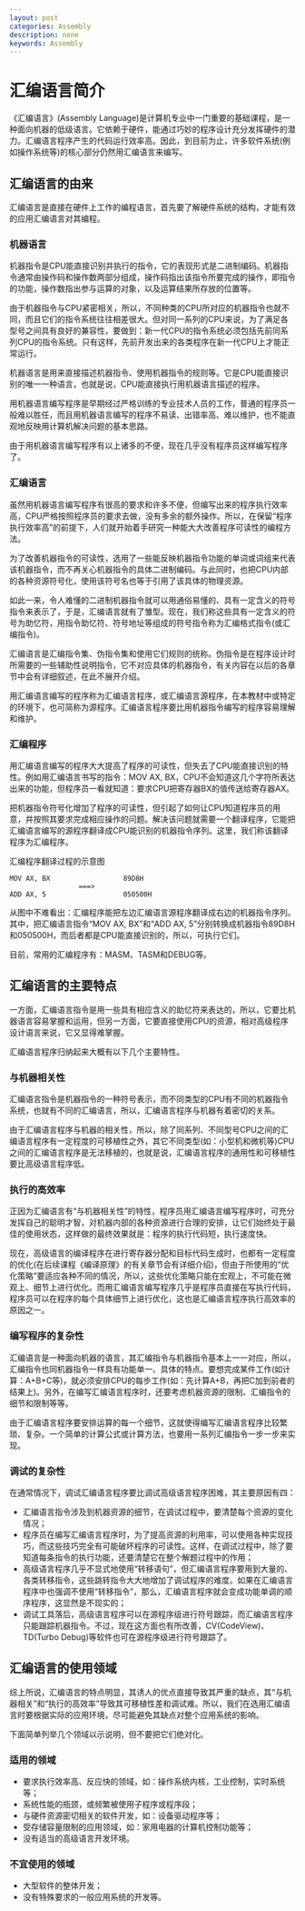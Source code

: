 ```yaml
---
layout: post
categories: Assembly
description: none
keywords: Assembly
---
```

# 汇编语言简介
《汇编语言》(Assembly Language)是计算机专业中一门重要的基础课程，是一种面向机器的低级语言。它依赖于硬件，能通过巧妙的程序设计充分发挥硬件的潜力。汇编语言程序产生的代码运行效率高。因此，到目前为止，许多软件系统(例如操作系统等)的核心部分仍然用汇编语言来编写。

## 汇编语言的由来

汇编语言是直接在硬件上工作的编程语言，首先要了解硬件系统的结构，才能有效的应用汇编语言对其编程。
### 机器语言
机器指令是CPU能直接识别并执行的指令，它的表现形式是二进制编码。机器指令通常由操作码和操作数两部分组成，操作码指出该指令所要完成的操作，即指令的功能，操作数指出参与运算的对象，以及运算结果所存放的位置等。

由于机器指令与CPU紧密相关，所以，不同种类的CPU所对应的机器指令也就不同，而且它们的指令系统往往相差很大。但对同一系列的CPU来说，为了满足各型号之间具有良好的兼容性，要做到：新一代CPU的指令系统必须包括先前同系列CPU的指令系统。只有这样，先前开发出来的各类程序在新一代CPU上才能正常运行。

机器语言是用来直接描述机器指令、使用机器指令的规则等。它是CPU能直接识别的唯一一种语言，也就是说，CPU能直接执行用机器语言描述的程序。

用机器语言编写程序是早期经过严格训练的专业技术人员的工作，普通的程序员一般难以胜任，而且用机器语言编写的程序不易读、出错率高、难以维护，也不能直观地反映用计算机解决问题的基本思路。

由于用机器语言编写程序有以上诸多的不便，现在几乎没有程序员这样编写程序了。

### 汇编语言

虽然用机器语言编写程序有很高的要求和许多不便，但编写出来的程序执行效率高，CPU严格按照程序员的要求去做，没有多余的额外操作。所以，在保留“程序执行效率高”的前提下，人们就开始着手研究一种能大大改善程序可读性的编程方法。

为了改善机器指令的可读性，选用了一些能反映机器指令功能的单词或词组来代表该机器指令，而不再关心机器指令的具体二进制编码。与此同时，也把CPU内部的各种资源符号化，使用该符号名也等于引用了该具体的物理资源。

如此一来，令人难懂的二进制机器指令就可以用通俗易懂的、具有一定含义的符号指令来表示了，于是，汇编语言就有了雏型。现在，我们称这些具有一定含义的符号为助忆符，用指令助忆符、符号地址等组成的符号指令称为汇编格式指令(或汇编指令)。

汇编语言是汇编指令集、伪指令集和使用它们规则的统称。伪指令是在程序设计时所需要的一些辅助性说明指令，它不对应具体的机器指令，有关内容在以后的各章节中会有详细叙述，在此不展开介绍。

用汇编语言编写的程序称为汇编语言程序，或汇编语言源程序，在本教材中或特定的环境下，也可简称为源程序。汇编语言程序要比用机器指令编写的程序容易理解和维护。


### 汇编程序
用汇编语言编写的程序大大提高了程序的可读性，但失去了CPU能直接识别的特性。例如用汇编语言书写的指令：MOV AX, BX，CPU不会知道这几个字符所表达出来的功能，但程序员一看就知道：要求CPU把寄存器BX的值传送给寄存器AX。

把机器指令符号化增加了程序的可读性，但引起了如何让CPU知道程序员的用意，并按照其要求完成相应操作的问题。解决该问题就需要一个翻译程序，它能把汇编语言编写的源程序翻译成CPU能识别的机器指令序列。这里，我们称该翻译程序为汇编程序。

汇编程序翻译过程的示意图
```text
MOV AX, BX                  89D8H
                 ===>
ADD AX, 5                   050500H
```

从图中不难看出：汇编程序能把左边汇编语言源程序翻译成右边的机器指令序列。其中，把汇编语言指令“MOV AX, BX”和“ADD AX, 5”分别转换成机器指令89D8H和050500H，而后者都是CPU能直接识别的，所以，可执行它们。

目前，常用的汇编程序有：MASM、TASM和DEBUG等。


## 汇编语言的主要特点

一方面，汇编语言指令是用一些具有相应含义的助忆符来表达的，所以，它要比机器语言容易掌握和运用，但另一方面，它要直接使用CPU的资源，相对高级程序设计语言来说，它又显得难掌握。

汇编语言程序归纳起来大概有以下几个主要特性。
### 与机器相关性
汇编语言指令是机器指令的一种符号表示，而不同类型的CPU有不同的机器指令系统，也就有不同的汇编语言，所以，汇编语言程序与机器有着密切的关系。

由于汇编语言程序与机器的相关性，所以，除了同系列、不同型号CPU之间的汇编语言程序有一定程度的可移植性之外，其它不同类型(如：小型机和微机等)CPU之间的汇编语言程序是无法移植的，也就是说，汇编语言程序的通用性和可移植性要比高级语言程序低。
### 执行的高效率
正因为汇编语言有“与机器相关性”的特性，程序员用汇编语言编写程序时，可充分发挥自己的聪明才智，对机器内部的各种资源进行合理的安排，让它们始终处于最佳的使用状态，这样做的最终效果就是：程序的执行代码短，执行速度快。

现在，高级语言的编译程序在进行寄存器分配和目标代码生成时，也都有一定程度的优化(在后续课程《编译原理》的有关章节会有详细介绍)，但由于所使用的“优化策略”要适应各种不同的情况，所以，这些优化策略只能在宏观上，不可能在微观上、细节上进行优化。而用汇编语言编写程序几乎是程序员直接在写执行代码，程序员可以在程序的每个具体细节上进行优化，这也是汇编语言程序执行高效率的原因之一。
### 编写程序的复杂性
汇编语言是一种面向机器的语言，其汇编指令与机器指令基本上一一对应，所以，汇编指令也同机器指令一样具有功能单一、具体的特点。要想完成某件工作(如计算：A+B+C等)，就必须安排CPU的每步工作(如：先计算A+B，再把C加到前者的结果上)。另外，在编写汇编语言程序时，还要考虑机器资源的限制、汇编指令的细节和限制等等。

由于汇编语言程序要安排运算的每一个细节，这就使得编写汇编语言程序比较繁琐、复杂。一个简单的计算公式或计算方法，也要用一系列汇编指令一步一步来实现。
### 调试的复杂性
在通常情况下，调试汇编语言程序要比调试高级语言程序困难，其主要原因有四：
- 汇编语言指令涉及到机器资源的细节，在调试过程中，要清楚每个资源的变化情况；
- 程序员在编写汇编语言程序时，为了提高资源的利用率，可以使用各种实现技巧，而这些技巧完全有可能破坏程序的可读性。这样，在调试过程中，除了要知道每条指令的执行功能，还要清楚它在整个解题过程中的作用；
- 高级语言程序几乎不显式地使用“转移语句”，但汇编语言程序要用到大量的、各类转移指令，这些跳转指令大大地增加了调试程序的难度。如果在汇编语言程序中也强调不使用“转移指令”，那么，汇编语言程序就会变成功能单调的顺序程序，这显然是不现实的；
- 调试工具落后，高级语言程序可以在源程序级进行符号跟踪，而汇编语言程序只能跟踪机器指令。不过，现在这方面也有所改善，CV(CodeView)、TD(Turbo Debug)等软件也可在源程序级进行符号跟踪了。 


## 汇编语言的使用领域
综上所说，汇编语言的特点明显，其诱人的优点直接导致其严重的缺点，其“与机器相关”和“执行的高效率”导致其可移植性差和调试难。所以，我们在选用汇编语言时要根据实际的应用环境，尽可能避免其缺点对整个应用系统的影响。

下面简单列举几个领域以示说明，但不要把它们绝对化。

### 适用的领域
- 要求执行效率高、反应快的领域，如：操作系统内核，工业控制，实时系统等；
- 系统性能的瓶颈，或频繁被使用子程序或程序段；
- 与硬件资源密切相关的软件开发，如：设备驱动程序等；
- 受存储容量限制的应用领域，如：家用电器的计算机控制功能等；
- 没有适当的高级语言开发环境。

### 不宜使用的领域
- 大型软件的整体开发；
- 没有特殊要求的一般应用系统的开发等。
 


